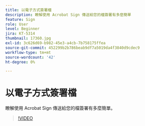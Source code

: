 ```yaml
---
title: 以電子方式簽署檔
description: 瞭解使用 Acrobat Sign 傳送給您的檔簽署有多麼簡單
feature: Sign
role: User
level: Beginner
jira: KT-5314
thumbnail: 17360.jpg
exl-id: 3c626d69-b982-45e3-a4cb-7b758175ffea
source-git-commit: 452299b2b786beab9df7a5019da4f3840d9cdec9
workflow-type: tm+mt
source-wordcount: '42'
ht-degree: 0%

---
```


# 以電子方式簽署檔

瞭解使用 Acrobat Sign 傳送給您的檔簽署有多麼簡單。

>[!VIDEO](https://video.tv.adobe.com/v/344217?quality=12&learn=on&hidetitle=true)
